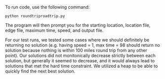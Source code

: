 To run code, use the following command:
```
python roundtriproadtrip.py
```
The program will then prompt you for the starting location, location file, edge file, maximum time, speed, and output file. 

For our test runs, we tested some cases where we should definitely be returning no solution (e.g. having speed = 1, max time = 98 should return no solution because nothing is within 100 miles round trip from any other point). Our solutions did not monitonically decrease strictly between each solution, but generally it seemed to decrease, and it would always lead to solutions that met the hard time constraint. We utilized a heap to be able to quickly find the next best solution.